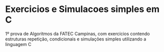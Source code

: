 # Exercicios e Simulacoes simples em C
1º prova de Algoritmos da FATEC Campinas, com exercícios contendo estruturas repetição, condicionais e simulações simples utilizando a linguagem C
